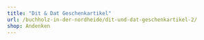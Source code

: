 ```yaml
---
title: "Dit & Dat Geschenkartikel"
url: /buchholz-in-der-nordheide/dit-und-dat-geschenkartikel-2/
shop: Andenken
---
```

